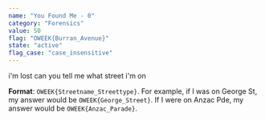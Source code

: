 ```yaml
---
name: "You Found Me - 0"
category: "Forensics"
value: 50
flag: "OWEEK{Burran_Avenue}"
state: "active"
flag_case: "case_insensitive"
---
```


i'm lost can you tell me what street i'm on

**Format**: `OWEEK{Streetname_Streettype}`. For example, if I was on George St, my answer would be `OWEEK{George_Street}`. If I were on Anzac Pde, my answer would be `OWEEK{Anzac_Parade}`.
